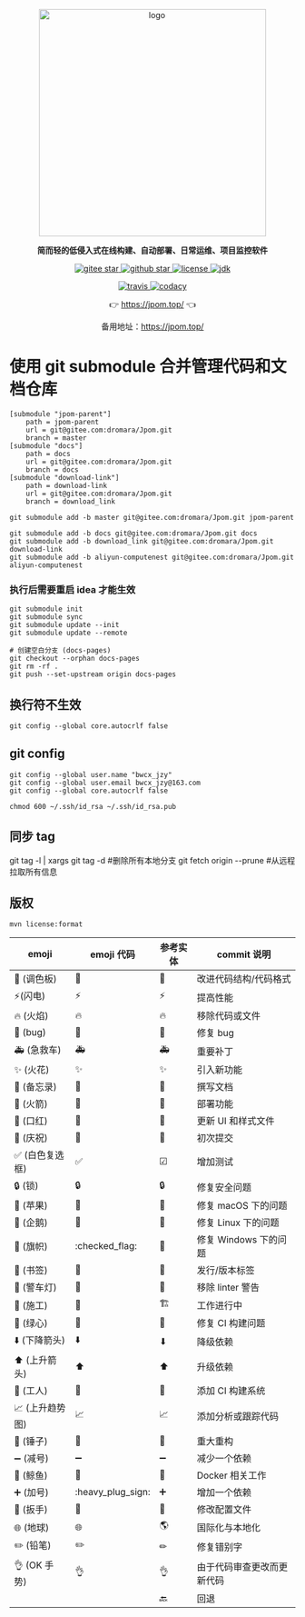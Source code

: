 <p align="center">
	<a href="https://jpom.top/"  target="_blank">
	    <img src="https://jpom.top/images/logo/jpom_logo.svg" width="400" alt="logo">
	</a>
</p>
<p align="center">
	<strong>简而轻的低侵入式在线构建、自动部署、日常运维、项目监控软件</strong>
</p>

<p align="center">
	<a target="_blank" href="https://gitee.com/dromara/Jpom">
        <img src='https://gitee.com/dromara/Jpom/badge/star.svg?theme=gvp' alt='gitee star'/>
    </a>
 	<a target="_blank" href="https://github.com/dromara/Jpom">
		<img src="https://img.shields.io/github/stars/dromara/Jpom.svg?style=social" alt="github star"/>
    </a>
    <a target="_blank" href="https://gitee.com/dromara/Jpom">
        <img src='https://img.shields.io/github/license/dromara/Jpom?style=flat' alt='license'/>
    </a>
    <a target="_blank" href="https://gitee.com/dromara/Jpom">
        <img src='https://img.shields.io/badge/JDK-1.8.0_40+-green.svg' alt='jdk'/>
    </a>
</p>

<p align="center">
    <a target="_blank" href="https://travis-ci.org/dromara/Jpom">
        <img src='https://travis-ci.org/dromara/Jpom.svg?branch=master' alt='travis'/>
    </a>
    <a target="_blank" href="https://www.codacy.com/gh/dromara/Jpom/dashboard?utm_source=github.com&amp;utm_medium=referral&amp;utm_content=dromara/Jpom&amp;utm_campaign=Badge_Grade">
      <img src="https://app.codacy.com/project/badge/Grade/843b953f1446449c9a075e44ea778336" alt="codacy"/>
    </a>
</p>

<p align="center">
	👉 <a target="_blank" href="https://jpom.top/">https://jpom.top/</a> 👈
</p>
<p align="center">
	备用地址：<a target="_blank" href="https://jpom.top/">https://jpom.top/</a> 
</p>

# 使用 git submodule 合并管理代码和文档仓库

```shell
[submodule "jpom-parent"]
	path = jpom-parent
	url = git@gitee.com:dromara/Jpom.git
	branch = master
[submodule "docs"]
	path = docs
	url = git@gitee.com:dromara/Jpom.git
	branch = docs
[submodule "download-link"]
	path = download-link
	url = git@gitee.com:dromara/Jpom.git
	branch = download_link
```

```shell
git submodule add -b master git@gitee.com:dromara/Jpom.git jpom-parent

git submodule add -b docs git@gitee.com:dromara/Jpom.git docs
git submodule add -b download_link git@gitee.com:dromara/Jpom.git download-link
git submodule add -b aliyun-computenest git@gitee.com:dromara/Jpom.git aliyun-computenest
```

### 执行后需要重启 idea 才能生效

```shell
git submodule init
git submodule sync 
git submodule update --init
git submodule update --remote
```

```shell
# 创建空白分支 (docs-pages)
git checkout --orphan docs-pages
git rm -rf .
git push --set-upstream origin docs-pages
```

## 换行符不生效

```shell
git config --global core.autocrlf false
```

## git config

```shell
git config --global user.name "bwcx_jzy"
git config --global user.email bwcx_jzy@163.com 
git config --global core.autocrlf false
```

```shell
chmod 600 ~/.ssh/id_rsa ~/.ssh/id_rsa.pub
```

## 同步 tag

git tag -l | xargs git tag -d #删除所有本地分支
git fetch origin --prune #从远程拉取所有信息

## 版权

```shell
mvn license:format
```

| emoji                              | emoji 代码                   | 参考实体 | commit 说明       | 
|------------------------------------|----------------------------|------|-----------------|
| :art: (调色板)                        | :art:                      | 🎨   | 改进代码结构/代码格式     |
| :zap:(闪电)                          | :zap:                      | ⚡    | 提高性能            |
| :fire: (火焰)                        | :fire:                     | 🔥   | 移除代码或文件         |
| :bug: (bug)                        | :bug:                      | 🐞   | 修复 bug          |
| :ambulance: (急救车)                  | :ambulance:                | 🚑   | 重要补丁            |
| :sparkles: (火花)                    | :sparkles:                 | ✨    | 引入新功能           |
| :memo: (备忘录)                       | :memo:                     | 📝   | 撰写文档            |
| :rocket: (火箭)                      | :rocket:                   | 🚀   | 部署功能            |
| :lipstick: (口红)                    | :lipstick:                 | 💄   | 更新 UI 和样式文件     |
| :tada: (庆祝)                        | :tada:                     | 🥳   | 初次提交            |
| :white_check_mark: (白色复选框)         | :white_check_mark:         | ☑    | 增加测试            |
| :lock: (锁)                         | :lock:                     | 🔒   | 修复安全问题          |
| :apple: (苹果)                       | :apple:                    | 🍎   | 修复 macOS 下的问题   |
| :penguin: (企鹅)                     | :penguin:                  | 🐧   | 修复 Linux 下的问题   |
| :checkered_flag: (旗帜)              | :checked_flag:             | 🚩   | 修复 Windows 下的问题 |
| :bookmark: (书签)                    | :bookmark:                 | 🔖   | 发行/版本标签         |
| :rotating_light: (警车灯)             | :rotating_light:           | 🚨   | 移除 linter 警告    |
| :construction: (施工)                | :construction:             | 🏗   | 工作进行中           |
| :green_heart: (绿心)                 | :green_heart:              | 💚   | 修复 CI 构建问题      |
| :arrow_down: (下降箭头)                | :arrow_down:               | ⬇    | 降级依赖            |
| :arrow_up: (上升箭头)                  | :arrow_up:                 | ⬆    | 升级依赖            |
| :construction_worker: (工人)         | :construction_worker:      | 👷   | 添加 CI 构建系统      |
| :chart_with_upwards_trend: (上升趋势图) | :chart_with_upwards_trend: | 📈   | 添加分析或跟踪代码       |
| :hammer: (锤子)                      | :hammer:                   | 🔨   | 重大重构            |
| :heavy_minus_sign: (减号)            | :heavy_minus_sign:         | ➖    | 减少一个依赖          |
| :whale: (鲸鱼)                       | :whale:                    | 🐋   | Docker 相关工作     |
| :heavy_plus_sign: (加号)             | :heavy_plug_sign:          | ➕    | 增加一个依赖          |
| :wrench: (扳手)                      | :wrench:                   | 🔧   | 修改配置文件          |
| :globe_with_meridians: (地球)        | :globe_with_meridians:     | 🌎   | 国际化与本地化         |
| :pencil2: (铅笔)                     | :pencil2:                  | ✏    | 修复错别字           |
| :ok_hand: (OK 手势)                  | :ok_hand:                  | 👌   | 由于代码审查更改而更新代码   |
|                                    |                            | 🔙   | 回退              |